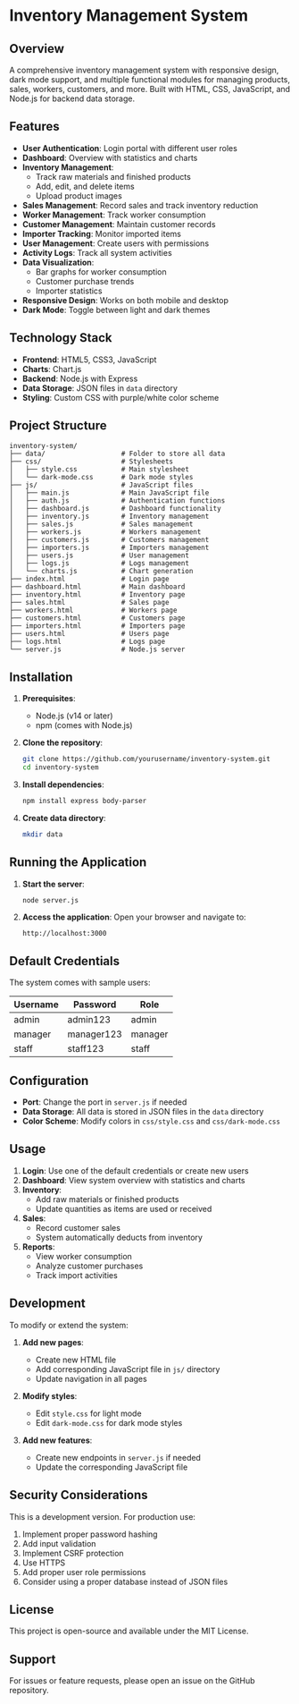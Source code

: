 # Inventory Management System

## Overview

A comprehensive inventory management system with responsive design, dark mode support, and multiple functional modules for managing products, sales, workers, customers, and more. Built with HTML, CSS, JavaScript, and Node.js for backend data storage.

## Features

- **User Authentication**: Login portal with different user roles
- **Dashboard**: Overview with statistics and charts
- **Inventory Management**:
  - Track raw materials and finished products
  - Add, edit, and delete items
  - Upload product images
- **Sales Management**: Record sales and track inventory reduction
- **Worker Management**: Track worker consumption
- **Customer Management**: Maintain customer records
- **Importer Tracking**: Monitor imported items
- **User Management**: Create users with permissions
- **Activity Logs**: Track all system activities
- **Data Visualization**:
  - Bar graphs for worker consumption
  - Customer purchase trends
  - Importer statistics
- **Responsive Design**: Works on both mobile and desktop
- **Dark Mode**: Toggle between light and dark themes

## Technology Stack

- **Frontend**: HTML5, CSS3, JavaScript
- **Charts**: Chart.js
- **Backend**: Node.js with Express
- **Data Storage**: JSON files in `data` directory
- **Styling**: Custom CSS with purple/white color scheme

## Project Structure

```
inventory-system/
├── data/                   # Folder to store all data
├── css/                    # Stylesheets
│   ├── style.css           # Main stylesheet
│   └── dark-mode.css       # Dark mode styles
├── js/                     # JavaScript files
│   ├── main.js             # Main JavaScript file
│   ├── auth.js             # Authentication functions
│   ├── dashboard.js        # Dashboard functionality
│   ├── inventory.js        # Inventory management
│   ├── sales.js            # Sales management
│   ├── workers.js          # Workers management
│   ├── customers.js        # Customers management
│   ├── importers.js        # Importers management
│   ├── users.js            # User management
│   ├── logs.js             # Logs management
│   └── charts.js           # Chart generation
├── index.html              # Login page
├── dashboard.html          # Main dashboard
├── inventory.html          # Inventory page
├── sales.html              # Sales page
├── workers.html            # Workers page
├── customers.html          # Customers page
├── importers.html          # Importers page
├── users.html              # Users page
├── logs.html               # Logs page
└── server.js               # Node.js server
```

## Installation

1. **Prerequisites**:
   - Node.js (v14 or later)
   - npm (comes with Node.js)

2. **Clone the repository**:
   ```bash
   git clone https://github.com/yourusername/inventory-system.git
   cd inventory-system
   ```

3. **Install dependencies**:
   ```bash
   npm install express body-parser
   ```

4. **Create data directory**:
   ```bash
   mkdir data
   ```

## Running the Application

1. **Start the server**:
   ```bash
   node server.js
   ```

2. **Access the application**:
   Open your browser and navigate to:
   ```
   http://localhost:3000
   ```

## Default Credentials

The system comes with sample users:

| Username | Password   | Role    |
|----------|------------|---------|
| admin    | admin123   | admin   |
| manager  | manager123 | manager |
| staff    | staff123   | staff   |

## Configuration

- **Port**: Change the port in `server.js` if needed
- **Data Storage**: All data is stored in JSON files in the `data` directory
- **Color Scheme**: Modify colors in `css/style.css` and `css/dark-mode.css`

## Usage

1. **Login**: Use one of the default credentials or create new users
2. **Dashboard**: View system overview with statistics and charts
3. **Inventory**:
   - Add raw materials or finished products
   - Update quantities as items are used or received
4. **Sales**:
   - Record customer sales
   - System automatically deducts from inventory
5. **Reports**:
   - View worker consumption
   - Analyze customer purchases
   - Track import activities

## Development

To modify or extend the system:

1. **Add new pages**:
   - Create new HTML file
   - Add corresponding JavaScript file in `js/` directory
   - Update navigation in all pages

2. **Modify styles**:
   - Edit `style.css` for light mode
   - Edit `dark-mode.css` for dark mode styles

3. **Add new features**:
   - Create new endpoints in `server.js` if needed
   - Update the corresponding JavaScript file

## Security Considerations

This is a development version. For production use:

1. Implement proper password hashing
2. Add input validation
3. Implement CSRF protection
4. Use HTTPS
5. Add proper user role permissions
6. Consider using a proper database instead of JSON files

## License

This project is open-source and available under the MIT License.

## Support

For issues or feature requests, please open an issue on the GitHub repository.